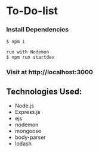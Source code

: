 # To-Do-list

### Install Dependencies
```
$ npm i
```
```
run with Nodemon
$ npm run startdev
```

### Visit at http://localhost:3000

## Technologies Used:

* Node.js
* Express.js 
* ejs
* nodemon
* mongoose
* body-parser
* lodash

